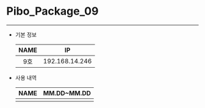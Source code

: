 # Pibo_Package_09
---

* 기본 정보

    |NAME|IP|
    |:---:|:---:|
    |9호|192.168.14.246|


* 사용 내역

    |NAME|MM.DD~MM.DD|
    |:---:|:---:|
    |||


    
